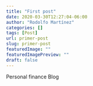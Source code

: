 ```yaml
---
title: "First post"
date: 2020-03-30T12:27:04-06:00
author: "Rodolfo Martínez"
categories: []
tags: [Post]
url: primer-post
slug: primer-post
featuredImage: ""
featuredImagePreview: ""
draft: false
---
```


Personal finance Blog
